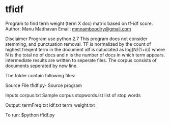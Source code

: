 # tfidf
Program to find term weight (term X doc) matrix based on tf-idf score.
Author: Manu Madhavan
Email: mmnamboodiry@gmail.com

Disclaimer
Program use python 2.7
This program does not consider stemming, and punctuation removal.
TF is normalized by the count of highest freqent term in the document
idf is caluclated as log(N/(1+n)) where N is the total no of docs and n is the number of docs in which term appears.
intermediate results are written to seperate files.
The corpus consists of documents seperated by new line.

The folder contain following files:

Source File
tfidf.py- Source program

Inputs
corpus.txt Sample corpus
stopwords.lst list of stop words

Output:
termFreq.txt
idf.txt
term_weight.txt

To run:
$python tfidf.py
